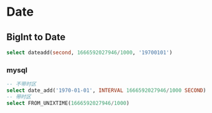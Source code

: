 # Date

## BigInt to Date

```sql
select dateadd(second, 1666592027946/1000, '19700101')
```

### mysql

```sql
-- 不带时区
select date_add('1970-01-01', INTERVAL 1666592027946/1000 SECOND)
-- 带时区
select FROM_UNIXTIME(1666592027946/1000)
```
